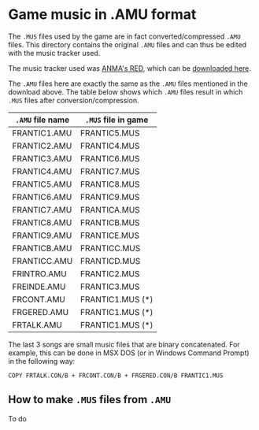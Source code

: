 # Game music in .AMU format

The `.MUS` files used by the game are in fact converted/compressed `.AMU` files. This directory contains the original `.AMU` files and can thus be edited with the music tracker used.

The music tracker used was [ANMA's RED](https://www.msx.org/news/software/en/anmas-red-music-recordereditor-available-for-download), which can be [downloaded here](https://www.msx.org/downloads/anmas-red-music-recordereditor-incuding-music-etc).

The `.AMU` files here are exactly the same as the `.AMU` files mentioned in the download above. The table below shows which `.AMU` files result in which `.MUS` files after conversion/compression.

`.AMU` file name | `.MUS` file in game
---------------- | -------------------
FRANTIC1.AMU | FRANTIC5.MUS
FRANTIC2.AMU | FRANTIC4.MUS
FRANTIC3.AMU | FRANTIC6.MUS
FRANTIC4.AMU | FRANTIC7.MUS
FRANTIC5.AMU | FRANTIC8.MUS
FRANTIC6.AMU | FRANTIC9.MUS
FRANTIC7.AMU | FRANTICA.MUS
FRANTIC8.AMU | FRANTICB.MUS
FRANTIC9.AMU | FRANTICE.MUS
FRANTICB.AMU | FRANTICC.MUS
FRANTICC.AMU | FRANTICD.MUS
FRINTRO.AMU | FRANTIC2.MUS
FREINDE.AMU | FRANTIC3.MUS
FRCONT.AMU | FRANTIC1.MUS (*)
FRGERED.AMU | FRANTIC1.MUS (*)
FRTALK.AMU | FRANTIC1.MUS (*)

The last 3 songs are small music files that are binary concatenated. For example, this can be done in
MSX DOS (or in Windows Command Prompt) in the following way:

```
COPY FRTALK.CON/B + FRCONT.CON/B + FRGERED.CON/B FRANTIC1.MUS
```

## How to make `.MUS` files from `.AMU`


To do
